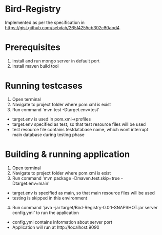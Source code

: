 # Bird-Registry
Implemented as per the specification in https://gist.github.com/sebdah/265f4255cb302c80abd4.

Prerequisites
=============
1. Install and run mongo server in default port
2. Install maven build tool

Running testcases
=================
1. Open terminal
2. Navigate to project folder where pom.xml is exist
3. Run command 'mvn test -Dtarget.env=test'
  - target.env is used in pom.xml->profiles
  - target.env specified as test, so that test resource files will be used
  - test resource file contains testdatabase name, which wont interrupt main database during testing phase
  
 Building & running application
 ==============================

 1. Open terminal
 2. Navigate to project folder where pom.xml is exist
 3. Run command 'mvn package -Dmaven.test.skip=true -Dtarget.env=main'
  - target.env is specified as main, so that main resource files will be used
  - testing is skipped in this environment
 4. Run command 'java -jar target/Bird-Registry-0.0.1-SNAPSHOT.jar server config.yml' to run the application
  - config.yml contains information about server port
  - Application will run at http://localhost:9090
